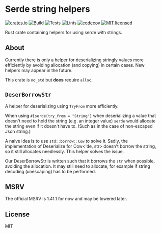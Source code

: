 # Serde string helpers
[![crates.io](https://meritbadge.herokuapp.com/serde_str_helpers)](https://crates.io/crates/serde_str_helpers)
![Build](https://github.com/LNP-BP/rust-amplify/workflows/Build/badge.svg)
![Tests](https://github.com/LNP-BP/rust-amplify/workflows/Tests/badge.svg)
![Lints](https://github.com/LNP-BP/rust-amplify/workflows/Lints/badge.svg)
[![codecov](https://codecov.io/gh/LNP-BP/rust-amplify/branch/master/graph/badge.svg)](https://codecov.io/gh/LNP-BP/rust-amplify)
[![MIT licensed](https://img.shields.io/badge/license-MIT-blue.svg)](./LICENSE)

Rust crate containing helpers for using serde with strings.

## About

Currently there is only a helper for deserializing stringly values more
efficiently by avoiding allocation (and copying) in certain cases. New helpers
may appear in the future.

This crate is `no_std` but **does** require `alloc`.

## `DeserBorrowStr`

A helper for deserializing using `TryFrom` more efficiently.

When using `#[serde(try_from = "String"]` when deserializing a value that
doesn't need to hold the string (e.g. an integer value) `serde` would
allocate the string even if it doesn't have to. (Such as in the case of
non-escaped Json string.)
                                                                            
A naive idea is to use `std::borrow::Cow` to solve it. Sadly, the
implementation of Deserialize for Cow<'de, str> doesn't borrow the string,
so it still allocates needlessly. This helper solves the issue.
                                                                            
Our DeserBorrowStr is written such that it borrows the `str` when possible,
avoiding the allocation. It may still need to allocate, for example if
string decoding (unescaping) has to be performed.

## MSRV

The official MSRV is 1.41.1 for now and may be lowered later.

## License

MIT
